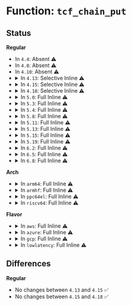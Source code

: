 # Function: <code>tcf_chain_put</code>

## Status
<b>Regular</b>
<ul>
<li>
In <code>4.4</code>: Absent ⚠️
</li>
<li>
In <code>4.8</code>: Absent ⚠️
</li>
<li>
In <code>4.10</code>: Absent ⚠️
</li>
<li>
<details>
<summary>In <code>4.13</code>: Selective Inline ⚠️</summary>

```c
void tcf_chain_put(struct tcf_chain *chain);
```

**Collision:** Unique Global

**Inline:** Selective

**Transformation:** False

**Instances:**

```
In net/sched/cls_api.c (ffffffff81802c23)
Location: net/sched/cls_api.c:247
Inline: True
Inline callers:
  - net/sched/cls_api.c:tc_ctl_tfilter
Direct callers:
  - net/sched/act_api.c:free_tcf
```
**Symbols:**

```
ffffffff81801fd0-ffffffff81801ff5: tcf_chain_put (STB_GLOBAL)
```
</details>
</li>
<li>
<details>
<summary>In <code>4.15</code>: Selective Inline ⚠️</summary>

```c
void tcf_chain_put(struct tcf_chain *chain);
```

**Collision:** Unique Global

**Inline:** Selective

**Transformation:** False

**Instances:**

```
In net/sched/cls_api.c (ffffffff81880e11)
Location: net/sched/cls_api.c:249
Inline: True
Inline callers:
  - net/sched/cls_api.c:tc_ctl_tfilter
  - net/sched/cls_api.c:tcf_chain_tp_remove
  - net/sched/cls_api.c:tcf_block_put_ext
  - net/sched/cls_api.c:tcf_block_put_ext
  - net/sched/cls_api.c:tcf_chain_flush
Direct callers:
  - net/sched/act_api.c:free_tcf
```
**Symbols:**

```
ffffffff8187f5c0-ffffffff8187f5d8: tcf_chain_put (STB_GLOBAL)
```
</details>
</li>
<li>
<details>
<summary>In <code>4.18</code>: Selective Inline ⚠️</summary>

```c
void tcf_chain_put(struct tcf_chain *chain);
```

**Collision:** Unique Global

**Inline:** Selective

**Transformation:** False

**Instances:**

```
In net/sched/cls_api.c (ffffffff818d3b48)
Location: net/sched/cls_api.c:265
Inline: True
Inline callers:
  - net/sched/cls_api.c:tc_get_tfilter
  - net/sched/cls_api.c:tc_del_tfilter
  - net/sched/cls_api.c:tc_new_tfilter
  - net/sched/cls_api.c:tcf_chain_flush
Direct callers:
  - net/sched/act_api.c:__tcf_idr_release
```
**Symbols:**

```
ffffffff818d2400-ffffffff818d2417: tcf_chain_put (STB_GLOBAL)
```
</details>
</li>
<li>
<details>
<summary>In <code>5.0</code>: Full Inline ⚠️</summary>

**Collision:** Unique Static

**Inline:** Full

**Transformation:** False

**Instances:**

```
In net/sched/cls_api.c (ffffffff819000af)
Location: net/sched/cls_api.c:339
Inline: True
Inline callers:
  - net/sched/cls_api.c:tc_ctl_chain
  - net/sched/cls_api.c:tc_ctl_chain
  - net/sched/cls_api.c:tc_get_tfilter
  - net/sched/cls_api.c:tc_del_tfilter
  - net/sched/cls_api.c:tc_new_tfilter
  - net/sched/cls_api.c:__tcf_block_put
  - net/sched/cls_api.c:__tcf_block_put
  - net/sched/cls_api.c:tcf_chain_flush
```
</details>
</li>
<li>
<details>
<summary>In <code>5.3</code>: Full Inline ⚠️</summary>

**Collision:** Unique Static

**Inline:** Full

**Transformation:** False

**Instances:**

```
In net/sched/cls_api.c (ffffffff81960a73)
Location: net/sched/cls_api.c:513
Inline: True
Inline callers:
  - net/sched/cls_api.c:tc_ctl_chain
  - net/sched/cls_api.c:tc_dump_tfilter
  - net/sched/cls_api.c:tc_dump_tfilter
  - net/sched/cls_api.c:tc_get_tfilter
  - net/sched/cls_api.c:tc_del_tfilter
  - net/sched/cls_api.c:tc_new_tfilter
  - net/sched/cls_api.c:tcf_block_playback_offloads
  - net/sched/cls_api.c:tcf_block_playback_offloads
  - net/sched/cls_api.c:tcf_block_get_ext
  - net/sched/cls_api.c:tcf_proto_destroy
```
</details>
</li>
<li>
<details>
<summary>In <code>5.4</code>: Full Inline ⚠️</summary>

**Collision:** Unique Static

**Inline:** Full

**Transformation:** False

**Instances:**

```
In net/sched/cls_api.c (ffffffff81997b53)
Location: net/sched/cls_api.c:565
Inline: True
Inline callers:
  - net/sched/cls_api.c:tc_ctl_chain
  - net/sched/cls_api.c:tc_dump_tfilter
  - net/sched/cls_api.c:tc_dump_tfilter
  - net/sched/cls_api.c:tc_get_tfilter
  - net/sched/cls_api.c:tc_del_tfilter
  - net/sched/cls_api.c:tc_new_tfilter
  - net/sched/cls_api.c:tcf_block_playback_offloads
  - net/sched/cls_api.c:tcf_block_playback_offloads
  - net/sched/cls_api.c:tcf_block_get_ext
  - net/sched/cls_api.c:tcf_proto_destroy
```
</details>
</li>
<li>
<details>
<summary>In <code>5.8</code>: Full Inline ⚠️</summary>

**Collision:** Unique Static

**Inline:** Full

**Transformation:** False

**Instances:**

```
In net/sched/cls_api.c (ffffffff81a7158a)
Location: net/sched/cls_api.c:580
Inline: True
Inline callers:
  - net/sched/cls_api.c:tc_ctl_chain
  - net/sched/cls_api.c:tc_dump_tfilter
  - net/sched/cls_api.c:tc_dump_tfilter
  - net/sched/cls_api.c:tc_get_tfilter
  - net/sched/cls_api.c:tc_del_tfilter
  - net/sched/cls_api.c:tc_new_tfilter
  - net/sched/cls_api.c:tcf_block_playback_offloads
  - net/sched/cls_api.c:tcf_block_playback_offloads
  - net/sched/cls_api.c:__tcf_block_put
  - net/sched/cls_api.c:tcf_chain0_head_change_cb_add
  - net/sched/cls_api.c:tcf_proto_destroy
```
</details>
</li>
<li>
<details>
<summary>In <code>5.11</code>: Full Inline ⚠️</summary>

**Collision:** Unique Static

**Inline:** Full

**Transformation:** False

**Instances:**

```
In net/sched/cls_api.c (ffffffff81a7a00a)
Location: net/sched/cls_api.c:580
Inline: True
Inline callers:
  - net/sched/cls_api.c:tc_ctl_chain
  - net/sched/cls_api.c:tc_dump_tfilter
  - net/sched/cls_api.c:tc_dump_tfilter
  - net/sched/cls_api.c:tc_get_tfilter
  - net/sched/cls_api.c:tc_del_tfilter
  - net/sched/cls_api.c:tc_new_tfilter
  - net/sched/cls_api.c:tcf_block_playback_offloads
  - net/sched/cls_api.c:tcf_block_playback_offloads
  - net/sched/cls_api.c:__tcf_block_put
  - net/sched/cls_api.c:tcf_chain0_head_change_cb_add
  - net/sched/cls_api.c:tcf_proto_destroy
```
</details>
</li>
<li>
<details>
<summary>In <code>5.13</code>: Full Inline ⚠️</summary>

**Collision:** Unique Static

**Inline:** Full

**Transformation:** False

**Instances:**

```
In net/sched/cls_api.c (ffffffff81a6316f)
Location: net/sched/cls_api.c:580
Inline: True
Inline callers:
  - net/sched/cls_api.c:tc_ctl_chain
  - net/sched/cls_api.c:tc_dump_tfilter
  - net/sched/cls_api.c:tc_dump_tfilter
  - net/sched/cls_api.c:tc_get_tfilter
  - net/sched/cls_api.c:tc_del_tfilter
  - net/sched/cls_api.c:tc_new_tfilter
  - net/sched/cls_api.c:tcf_block_playback_offloads
  - net/sched/cls_api.c:tcf_block_playback_offloads
  - net/sched/cls_api.c:tcf_block_get_ext
  - net/sched/cls_api.c:__tcf_block_put
  - net/sched/cls_api.c:tcf_proto_destroy
```
</details>
</li>
<li>
<details>
<summary>In <code>5.15</code>: Full Inline ⚠️</summary>

**Collision:** Unique Static

**Inline:** Full

**Transformation:** False

**Instances:**

```
In net/sched/cls_api.c (ffffffff81b1c4df)
Location: net/sched/cls_api.c:580
Inline: True
Inline callers:
  - net/sched/cls_api.c:tc_ctl_chain
  - net/sched/cls_api.c:tc_dump_tfilter
  - net/sched/cls_api.c:tc_dump_tfilter
  - net/sched/cls_api.c:tc_get_tfilter
  - net/sched/cls_api.c:tc_del_tfilter
  - net/sched/cls_api.c:tc_new_tfilter
  - net/sched/cls_api.c:tcf_block_playback_offloads
  - net/sched/cls_api.c:tcf_block_playback_offloads
  - net/sched/cls_api.c:tcf_block_get_ext
  - net/sched/cls_api.c:__tcf_block_put
  - net/sched/cls_api.c:tcf_proto_destroy
```
</details>
</li>
<li>
<details>
<summary>In <code>5.19</code>: Full Inline ⚠️</summary>

**Collision:** Unique Static

**Inline:** Full

**Transformation:** False

**Instances:**

```
In net/sched/cls_api.c (ffffffff81ca1dc5)
Location: net/sched/cls_api.c:597
Inline: True
Inline callers:
  - net/sched/cls_api.c:tc_ctl_chain
  - net/sched/cls_api.c:tc_dump_tfilter
  - net/sched/cls_api.c:tc_dump_tfilter
  - net/sched/cls_api.c:tc_get_tfilter
  - net/sched/cls_api.c:tc_del_tfilter
  - net/sched/cls_api.c:tc_new_tfilter
  - net/sched/cls_api.c:tcf_block_playback_offloads
  - net/sched/cls_api.c:tcf_block_playback_offloads
  - net/sched/cls_api.c:tcf_block_get_ext
  - net/sched/cls_api.c:__tcf_block_put
  - net/sched/cls_api.c:tcf_proto_destroy
```
</details>
</li>
<li>
<details>
<summary>In <code>6.2</code>: Full Inline ⚠️</summary>

**Collision:** Unique Static

**Inline:** Full

**Transformation:** False

**Instances:**

```
In net/sched/cls_api.c (ffffffff81e5e63f)
Location: net/sched/cls_api.c:599
Inline: True
Inline callers:
  - net/sched/cls_api.c:tc_ctl_chain
  - net/sched/cls_api.c:tc_dump_tfilter
  - net/sched/cls_api.c:tc_dump_tfilter
  - net/sched/cls_api.c:tc_get_tfilter
  - net/sched/cls_api.c:tc_del_tfilter
  - net/sched/cls_api.c:tc_new_tfilter
  - net/sched/cls_api.c:tcf_block_playback_offloads
  - net/sched/cls_api.c:tcf_block_playback_offloads
  - net/sched/cls_api.c:tcf_block_get_ext
  - net/sched/cls_api.c:__tcf_block_put
  - net/sched/cls_api.c:tcf_proto_destroy
```
</details>
</li>
<li>
<details>
<summary>In <code>6.5</code>: Full Inline ⚠️</summary>

**Collision:** Unique Static

**Inline:** Full

**Transformation:** False

**Instances:**

```
In net/sched/cls_api.c (ffffffff81ebc3e7)
Location: net/sched/cls_api.c:704
Inline: True
Inline callers:
  - net/sched/cls_api.c:tc_ctl_chain
  - net/sched/cls_api.c:tc_dump_tfilter
  - net/sched/cls_api.c:tc_dump_tfilter
  - net/sched/cls_api.c:tc_get_tfilter
  - net/sched/cls_api.c:tc_del_tfilter
  - net/sched/cls_api.c:tc_new_tfilter
  - net/sched/cls_api.c:tcf_block_playback_offloads
  - net/sched/cls_api.c:tcf_block_playback_offloads
  - net/sched/cls_api.c:tcf_block_get_ext
  - net/sched/cls_api.c:__tcf_block_put
  - net/sched/cls_api.c:tcf_proto_destroy
```
</details>
</li>
<li>
<details>
<summary>In <code>6.8</code>: Full Inline ⚠️</summary>

**Collision:** Unique Static

**Inline:** Full

**Transformation:** False

**Instances:**

```
In net/sched/cls_api.c (ffffffff81f7f604)
Location: net/sched/cls_api.c:704
Inline: True
Inline callers:
  - net/sched/cls_api.c:tc_ctl_chain
  - net/sched/cls_api.c:tc_dump_tfilter
  - net/sched/cls_api.c:tc_dump_tfilter
  - net/sched/cls_api.c:tc_get_tfilter
  - net/sched/cls_api.c:tc_del_tfilter
  - net/sched/cls_api.c:tc_new_tfilter
  - net/sched/cls_api.c:tcf_block_playback_offloads
  - net/sched/cls_api.c:tcf_block_playback_offloads
  - net/sched/cls_api.c:tcf_block_get_ext
  - net/sched/cls_api.c:__tcf_block_put
  - net/sched/cls_api.c:tcf_proto_destroy
```
</details>
</li>
</ul>
<b>Arch</b>
<ul>
<li>
<details>
<summary>In <code>arm64</code>: Full Inline ⚠️</summary>

**Collision:** Unique Static

**Inline:** Full

**Transformation:** False

**Instances:**

```
In net/sched/cls_api.c (ffff800010c44c14)
Location: net/sched/cls_api.c:565
Inline: True
Inline callers:
  - net/sched/cls_api.c:tc_ctl_chain
  - net/sched/cls_api.c:tc_dump_tfilter
  - net/sched/cls_api.c:tc_dump_tfilter
  - net/sched/cls_api.c:tc_get_tfilter
  - net/sched/cls_api.c:tc_del_tfilter
  - net/sched/cls_api.c:tc_new_tfilter
  - net/sched/cls_api.c:tcf_block_playback_offloads
  - net/sched/cls_api.c:tcf_block_playback_offloads
  - net/sched/cls_api.c:tcf_block_get_ext
  - net/sched/cls_api.c:tcf_proto_destroy
```
</details>
</li>
<li>
<details>
<summary>In <code>armhf</code>: Full Inline ⚠️</summary>

**Collision:** Unique Static

**Inline:** Full

**Transformation:** False

**Instances:**

```
In net/sched/cls_api.c (c0d565bc)
Location: net/sched/cls_api.c:565
Inline: True
Inline callers:
  - net/sched/cls_api.c:tc_ctl_chain
  - net/sched/cls_api.c:tc_dump_tfilter
  - net/sched/cls_api.c:tc_dump_tfilter
  - net/sched/cls_api.c:tc_get_tfilter
  - net/sched/cls_api.c:tc_del_tfilter
  - net/sched/cls_api.c:tc_new_tfilter
  - net/sched/cls_api.c:tcf_block_playback_offloads
  - net/sched/cls_api.c:tcf_block_playback_offloads
  - net/sched/cls_api.c:tcf_block_get_ext
  - net/sched/cls_api.c:tcf_proto_destroy
```
</details>
</li>
<li>
<details>
<summary>In <code>ppc64el</code>: Full Inline ⚠️</summary>

**Collision:** Unique Static

**Inline:** Full

**Transformation:** False

**Instances:**

```
In net/sched/cls_api.c (c000000000d4194c)
Location: net/sched/cls_api.c:565
Inline: True
Inline callers:
  - net/sched/cls_api.c:tc_ctl_chain
  - net/sched/cls_api.c:tc_dump_tfilter
  - net/sched/cls_api.c:tc_dump_tfilter
  - net/sched/cls_api.c:tc_get_tfilter
  - net/sched/cls_api.c:tc_del_tfilter
  - net/sched/cls_api.c:tc_new_tfilter
  - net/sched/cls_api.c:tcf_block_playback_offloads
  - net/sched/cls_api.c:tcf_block_playback_offloads
  - net/sched/cls_api.c:tcf_block_get_ext
  - net/sched/cls_api.c:tcf_proto_destroy
```
</details>
</li>
<li>
<details>
<summary>In <code>riscv64</code>: Full Inline ⚠️</summary>

**Collision:** Unique Static

**Inline:** Full

**Transformation:** False

**Instances:**

```
In net/sched/cls_api.c (ffffffe0007b3b52)
Location: net/sched/cls_api.c:565
Inline: True
Inline callers:
  - net/sched/cls_api.c:tc_ctl_chain
  - net/sched/cls_api.c:tc_dump_tfilter
  - net/sched/cls_api.c:tc_dump_tfilter
  - net/sched/cls_api.c:tc_get_tfilter
  - net/sched/cls_api.c:tc_del_tfilter
  - net/sched/cls_api.c:tc_new_tfilter
  - net/sched/cls_api.c:tcf_block_playback_offloads
  - net/sched/cls_api.c:tcf_block_playback_offloads
  - net/sched/cls_api.c:tcf_block_get_ext
  - net/sched/cls_api.c:tcf_proto_destroy
```
</details>
</li>
</ul>
<b>Flavor</b>
<ul>
<li>
<details>
<summary>In <code>aws</code>: Full Inline ⚠️</summary>

**Collision:** Unique Static

**Inline:** Full

**Transformation:** False

**Instances:**

```
In net/sched/cls_api.c (ffffffff819379c3)
Location: net/sched/cls_api.c:565
Inline: True
Inline callers:
  - net/sched/cls_api.c:tc_ctl_chain
  - net/sched/cls_api.c:tc_dump_tfilter
  - net/sched/cls_api.c:tc_dump_tfilter
  - net/sched/cls_api.c:tc_get_tfilter
  - net/sched/cls_api.c:tc_del_tfilter
  - net/sched/cls_api.c:tc_new_tfilter
  - net/sched/cls_api.c:tcf_block_playback_offloads
  - net/sched/cls_api.c:tcf_block_playback_offloads
  - net/sched/cls_api.c:tcf_block_get_ext
  - net/sched/cls_api.c:tcf_proto_destroy
```
</details>
</li>
<li>
<details>
<summary>In <code>azure</code>: Full Inline ⚠️</summary>

**Collision:** Unique Static

**Inline:** Full

**Transformation:** False

**Instances:**

```
In net/sched/cls_api.c (ffffffff818f14c3)
Location: net/sched/cls_api.c:565
Inline: True
Inline callers:
  - net/sched/cls_api.c:tc_ctl_chain
  - net/sched/cls_api.c:tc_dump_tfilter
  - net/sched/cls_api.c:tc_dump_tfilter
  - net/sched/cls_api.c:tc_get_tfilter
  - net/sched/cls_api.c:tc_del_tfilter
  - net/sched/cls_api.c:tc_new_tfilter
  - net/sched/cls_api.c:tcf_block_playback_offloads
  - net/sched/cls_api.c:tcf_block_playback_offloads
  - net/sched/cls_api.c:tcf_block_get_ext
  - net/sched/cls_api.c:tcf_proto_destroy
```
</details>
</li>
<li>
<details>
<summary>In <code>gcp</code>: Full Inline ⚠️</summary>

**Collision:** Unique Static

**Inline:** Full

**Transformation:** False

**Instances:**

```
In net/sched/cls_api.c (ffffffff81988b53)
Location: net/sched/cls_api.c:565
Inline: True
Inline callers:
  - net/sched/cls_api.c:tc_ctl_chain
  - net/sched/cls_api.c:tc_dump_tfilter
  - net/sched/cls_api.c:tc_dump_tfilter
  - net/sched/cls_api.c:tc_get_tfilter
  - net/sched/cls_api.c:tc_del_tfilter
  - net/sched/cls_api.c:tc_new_tfilter
  - net/sched/cls_api.c:tcf_block_playback_offloads
  - net/sched/cls_api.c:tcf_block_playback_offloads
  - net/sched/cls_api.c:tcf_block_get_ext
  - net/sched/cls_api.c:tcf_proto_destroy
```
</details>
</li>
<li>
<details>
<summary>In <code>lowlatency</code>: Full Inline ⚠️</summary>

**Collision:** Unique Static

**Inline:** Full

**Transformation:** False

**Instances:**

```
In net/sched/cls_api.c (ffffffff819abe53)
Location: net/sched/cls_api.c:565
Inline: True
Inline callers:
  - net/sched/cls_api.c:tc_ctl_chain
  - net/sched/cls_api.c:tc_dump_tfilter
  - net/sched/cls_api.c:tc_dump_tfilter
  - net/sched/cls_api.c:tc_get_tfilter
  - net/sched/cls_api.c:tc_del_tfilter
  - net/sched/cls_api.c:tc_new_tfilter
  - net/sched/cls_api.c:tcf_block_playback_offloads
  - net/sched/cls_api.c:tcf_block_playback_offloads
  - net/sched/cls_api.c:tcf_block_get_ext
  - net/sched/cls_api.c:tcf_proto_destroy
```
</details>
</li>
</ul>

## Differences
<b>Regular</b>
<ul>
<li>
No changes between <code>4.13</code> and <code>4.15</code> ✅
</li>
<li>
No changes between <code>4.15</code> and <code>4.18</code> ✅
</li>
</ul>
